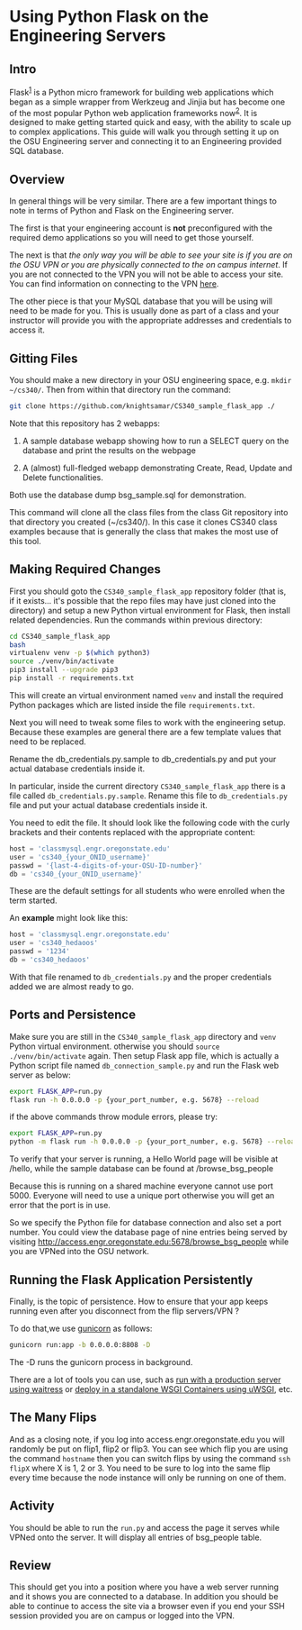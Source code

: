 # Using Python Flask on the Engineering Servers


## Intro

Flask<sup>[1]</sup> is a Python micro framework for building web applications which began as a simple wrapper from Werkzeug and Jinjia but has become one of the most popular Python web application frameworks now<sup>[2]</sup>. It is designed to make getting started quick and easy, with the ability to scale up to complex applications. This guide will walk you through setting it up on the OSU Engineering server and connecting it to an Engineering provided SQL database.


## Overview

In general things will be very similar. There are a few important things to note in terms of Python and Flask on the Engineering server. 

The first is that your engineering account is __**not**__ preconfigured with the required demo applications so you will need to get those yourself. 

The next is that _the only way you will be able to see your site is if you are on the OSU VPN or you are physically connected to the on campus internet_. If you are not connected to the VPN you will not be able to access your site. You can find information on connecting to the VPN [here](http://oregonstate.edu/helpdocs/osu-applications/offered-apps/virtual-private-network-vpn). 

The other piece is that your MySQL database that you will be using will need to be made for you. This is usually done as part of a class and your instructor will provide you with the appropriate addresses and credentials to access it.


## Gitting Files

You should make a new directory in your OSU engineering space, e.g. `mkdir ~/cs340/`. Then from within that directory run the command:

```bash
git clone https://github.com/knightsamar/CS340_sample_flask_app ./
```

Note that this repository has 2 webapps:

1. A sample database webapp showing how to run a SELECT query on the database and print the results on the webpage

2. A (almost) full-fledged webapp demonstrating Create, Read, Update and Delete functionalities.

Both use the database dump bsg_sample.sql for demonstration.

This command will clone all the class files from the class Git repository into that directory you created (~/cs340/). In this case it clones CS340 class examples because that is generally the class that makes the most use of this tool.


## Making Required Changes

First you should goto the `CS340_sample_flask_app` repository folder (that is, if it exists... it's possible that the repo files may have just cloned into the directory) and setup a new Python virtual environment for Flask, then install related dependencies. Run the commands within previous directory:

```bash
cd CS340_sample_flask_app
bash
virtualenv venv -p $(which python3) 
source ./venv/bin/activate
pip3 install --upgrade pip3
pip install -r requirements.txt
```

This will create an virtual environment named `venv` and install the required Python packages which are listed inside the file `requirements.txt`.

Next you will need to tweak some files to work with the engineering setup. Because these examples are general there are a few template values that need to be replaced.

Rename the db_credentials.py.sample to db_credentials.py and put your actual database credentials inside it.


In particular, inside the current directory `CS340_sample_flask_app` there is a file called `db_credentials.py.sample`. Rename this file to `db_credentials.py` file and put your actual database credentials inside it.

You need to edit the file. It should look like the following code with the curly brackets and their contents replaced with the appropriate content:

```python
host = 'classmysql.engr.oregonstate.edu'
user = 'cs340_{your_ONID_username}'
passwd = '{last-4-digits-of-your-OSU-ID-number}'
db = 'cs340_{your_ONID_username}'
```

These are the default settings for all students who were enrolled when the term started.  

An **example** might look like this:

```python
host = 'classmysql.engr.oregonstate.edu'
user = 'cs340_hedaoos'
passwd = '1234'
db = 'cs340_hedaoos'
```

With that file renamed to `db_credentials.py` and the proper credentials added we are almost ready to go.


## Ports and Persistence

Make sure you are still in the `CS340_sample_flask_app` directory and `venv` Python virtual environment. otherwise you should `source ./venv/bin/activate` again. Then setup Flask app file, which is actually a Python script file named `db_connection_sample.py` and run the Flask web server as below:

```bash
export FLASK_APP=run.py
flask run -h 0.0.0.0 -p {your_port_number, e.g. 5678} --reload
```


if the above commands throw module errors, please try:


```bash
export FLASK_APP=run.py
python -m flask run -h 0.0.0.0 -p {your_port_number, e.g. 5678} --reload
```

To verify that your server is running, a Hello World page will be visible at /hello, while the sample database can be found at /browse_bsg_people

Because this is running on a shared machine everyone cannot use port 5000. Everyone will need to use a unique port otherwise you will get an error that the port is in use.

So we specify the Python file for database connection and also set a port number. You could view the database page of nine entries being served by visiting http://access.engr.oregonstate.edu:5678/browse_bsg_people while you are VPNed into the OSU network.


## Running the Flask Application Persistently

Finally, is the topic of persistence. How to ensure that your app keeps running even after you disconnect from the flip servers/VPN ?

To do that,we use [gunicorn](https://gunicorn.org/) as follows:

```bash
gunicorn run:app -b 0.0.0.0:8808 -D 
```

The -D runs the gunicorn process in background.

There are a lot of tools you can use, such as [run with a production server using waitress](http://flask.pocoo.org/docs/1.0/tutorial/deploy/#run-with-a-production-server
) or [deploy in a standalone WSGI Containers using uWSGI](http://flask.pocoo.org/docs/1.0/deploying/wsgi-standalone/), etc.  


## The Many Flips

And as a closing note, if you log into access.engr.oregonstate.edu you will randomly be put on flip1, flip2 or flip3. You can see which flip you are using the command `hostname` then you can switch flips by using the command `ssh flipX` where X is 1, 2 or 3. You need to be sure to log into the same flip every time because the node instance will only be running on one of them.


## Activity

You should be able to run the `run.py` and access the page it serves while VPNed onto the server. It will display all entries of bsg_people table.


## Review

This should get you into a position where you have a web server running and it shows you are connected to a database. In addition you should be able to continue to access the site via a browser even if you end your SSH session provided you are on campus or logged into the VPN.


[1]: http://flask.pocoo.org/
[2]: https://github.com/pallets/flask
